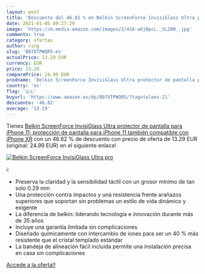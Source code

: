 ```yaml
---
layout: post
title: 'Descuento del 46.82 % en Belkin ScreenForce InvisiGlass Ultra pro'
date: 2021-01-05 09:27:29
image: 'https://m.media-amazon.com/images/I/418-aXjBpcL._SL200_.jpg'
comments: true
category: ofertas
author: ring
slug: 'B07XTPWQR5-es'
actualPrice: 13.29 EUR
currency: EUR
price: 13.29
comparePrice: 24.99 EUR
prodname: 'Belkin ScreenForce InvisiGlass Ultra protector de pantalla para iPhone 11; protección de pantalla para iPhone 11  también compatible con iPhone XR'
country: 'es'
flag: '🇪🇸'
buyurl: 'https://www.amazon.es/dp/B07XTPWQR5/?tag=tolees-21'
descuento: '46.82'
average: '13.29'
---
```


Tienes [Belkin ScreenForce InvisiGlass Ultra protector de pantalla para iPhone 11; protección de pantalla para iPhone 11  también compatible con iPhone XR](https://www.amazon.es/dp/B07XTPWQR5/?tag=tolees-21) con un 46.82 % de descuento con precio de oferta de 13.29 EUR (original: 24.99 EUR) en el siguiente enlace!

[![Belkin ScreenForce InvisiGlass Ultra pro](https://m.media-amazon.com/images/I/418-aXjBpcL._SL200_.jpg)](https://www.amazon.es/dp/B07XTPWQR5/?tag=tolees-21)

ℹ️:

- Preserva la claridad y la sensibilidad táctil con un grosor mínimo de tan solo 0.29 mm
- Una protección contra impactos y una resistencia frente arañazos superiores que soportan sin problemas un estilo de vida dinámico y exigente
- La diferencia de belkin: liderando tecnología e innovación durante más de 35 años
- Incluye una garantía limitada sin complicaciones
- Diseñado químicamente con intercambio de iones para ser un 40 % más resistente que el cristal templado estándar
- La bandeja de alineación fácil incluida permite una instalación precisa en casa sin complicaciones

[Accede a la oferta!!](https://www.amazon.es/dp/B07XTPWQR5/?tag=tolees-21)
